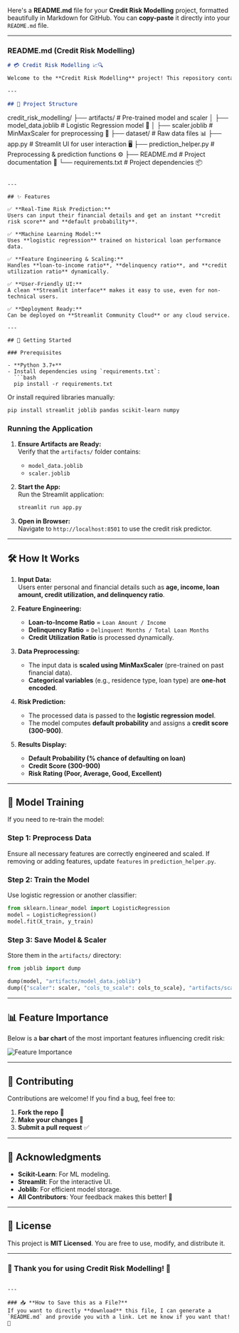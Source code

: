 Here's a **README.md** file for your **Credit Risk Modelling** project, formatted beautifully in Markdown for GitHub. You can **copy-paste** it directly into your `README.md` file.

---

### **README.md (Credit Risk Modelling)**
```markdown
# 💳 Credit Risk Modelling 📈🔍

Welcome to the **Credit Risk Modelling** project! This repository contains a **machine learning model** that predicts the risk of loan default based on user-provided financial data. The project integrates **logistic regression**, **feature engineering**, and **data preprocessing** into a **Streamlit-powered UI** for real-time risk assessment.

---

## 📂 Project Structure

```
credit_risk_modelling/
├── artifacts/                           # Pre-trained model and scaler
│   ├── model_data.joblib                # Logistic Regression model 🎯
│   ├── scaler.joblib                     # MinMaxScaler for preprocessing 🚀
├── dataset/                              # Raw data files 📊
├── app.py                                # Streamlit UI for user interaction 🖥️
├── prediction_helper.py                  # Preprocessing & prediction functions ⚙️
├── README.md                             # Project documentation 📖
└── requirements.txt                      # Project dependencies 📦
```

---

## ✨ Features

✅ **Real-Time Risk Prediction:**  
Users can input their financial details and get an instant **credit risk score** and **default probability**.

✅ **Machine Learning Model:**  
Uses **logistic regression** trained on historical loan performance data.

✅ **Feature Engineering & Scaling:**  
Handles **loan-to-income ratio**, **delinquency ratio**, and **credit utilization ratio** dynamically.

✅ **User-Friendly UI:**  
A clean **Streamlit interface** makes it easy to use, even for non-technical users.

✅ **Deployment Ready:**  
Can be deployed on **Streamlit Community Cloud** or any cloud service.

---

## 🚀 Getting Started

### Prerequisites

- **Python 3.7+**
- Install dependencies using `requirements.txt`:
  ```bash
  pip install -r requirements.txt
  ```
  
  Or install required libraries manually:
  ```bash
  pip install streamlit joblib pandas scikit-learn numpy
  ```

### Running the Application

1. **Ensure Artifacts are Ready:**  
   Verify that the `artifacts/` folder contains:
   - `model_data.joblib`
   - `scaler.joblib`

2. **Start the App:**  
   Run the Streamlit application:
   ```bash
   streamlit run app.py
   ```

3. **Open in Browser:**  
   Navigate to `http://localhost:8501` to use the credit risk predictor.

---

## 🛠️ How It Works

1. **Input Data:**  
   Users enter personal and financial details such as **age, income, loan amount, credit utilization, and delinquency ratio**.

2. **Feature Engineering:**  
   - **Loan-to-Income Ratio** = `Loan Amount / Income`
   - **Delinquency Ratio** = `Delinquent Months / Total Loan Months`
   - **Credit Utilization Ratio** is processed dynamically.

3. **Data Preprocessing:**  
   - The input data is **scaled using MinMaxScaler** (pre-trained on past financial data).
   - **Categorical variables** (e.g., residence type, loan type) are **one-hot encoded**.

4. **Risk Prediction:**  
   - The processed data is passed to the **logistic regression model**.
   - The model computes **default probability** and assigns a **credit score (300-900)**.

5. **Results Display:**  
   - **Default Probability (% chance of defaulting on loan)**
   - **Credit Score (300-900)**
   - **Risk Rating (Poor, Average, Good, Excellent)**

---

## 🔬 Model Training

If you need to re-train the model:

### **Step 1: Preprocess Data**
Ensure all necessary features are correctly engineered and scaled. If removing or adding features, update `features` in `prediction_helper.py`.

### **Step 2: Train the Model**
Use logistic regression or another classifier:

```python
from sklearn.linear_model import LogisticRegression
model = LogisticRegression()
model.fit(X_train, y_train)
```

### **Step 3: Save Model & Scaler**
Store them in the `artifacts/` directory:

```python
from joblib import dump

dump(model, "artifacts/model_data.joblib")
dump({"scaler": scaler, "cols_to_scale": cols_to_scale}, "artifacts/scaler.joblib")
```

---

## 📊 Feature Importance

Below is a **bar chart** of the most important features influencing credit risk:

![Feature Importance](artifacts/feature_importance.png)

---

## 🤝 Contributing

Contributions are welcome! If you find a bug, feel free to:

1. **Fork the repo** 🍴
2. **Make your changes** 🔧
3. **Submit a pull request** ✅

---

## 🙏 Acknowledgments

- **Scikit-Learn**: For ML modeling.
- **Streamlit**: For the interactive UI.
- **Joblib**: For efficient model storage.
- **All Contributors**: Your feedback makes this better! 🚀

---

## 📜 License

This project is **MIT Licensed**. You are free to use, modify, and distribute it.

---

### 🎉 Thank you for using **Credit Risk Modelling**! 🚀
```

---

### 📥 **How to Save this as a File?**
If you want to directly **download** this file, I can generate a `README.md` and provide you with a link. Let me know if you want that! 🚀